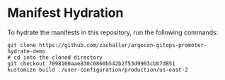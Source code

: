 # Manifest Hydration

To hydrate the manifests in this repository, run the following commands:

```shell
git clone https://github.com/zachaller/argocon-gitops-promoter-hydrate-demo
# cd into the cloned directory
git checkout 7098100aae830c0860b542b2f53d9903cbb7d851
kustomize build ./user-configuration/production/us-east-2
```
